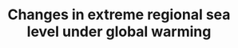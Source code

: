 ---
authors: S.E. Brunnabend, H.A. Dijkstra, M.A. Kliphuis, H.E Bal, F.J. Seinstra, B. van Werkhoven, J. Maassen, M. van Meersbergen
title: "Changes in extreme regional sea level under global warming"
journal: "Ocean Science"
year: 2017
---